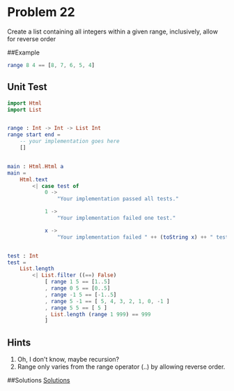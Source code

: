 # Problem 22

Create a list containing all integers within a given range, inclusively, allow for reverse order

##Example
```elm
range 8 4 == [8, 7, 6, 5, 4]
```
## Unit Test
```elm
import Html 
import List


range : Int -> Int -> List Int 
range start end = 
    -- your implementation goes here
    []


main : Html.Html a
main =
    Html.text
        <| case test of
            0 ->
                "Your implementation passed all tests."

            1 ->
                "Your implementation failed one test."

            x ->
                "Your implementation failed " ++ (toString x) ++ " tests."


test : Int
test =
    List.length
        <| List.filter ((==) False)
            [ range 1 5 == [1..5]
            , range 0 5 == [0..5]
            , range -1 5 == [-1..5]
            , range 5 -1 == [ 5, 4, 3, 2, 1, 0, -1 ]
            , range 5 5 == [ 5 ]
            , List.length (range 1 999) == 999
            ]
```

## Hints
1. Oh, I don't know, maybe recursion?
2. Range only varies from the range operator (..) by allowing reverse order.


##Solutions 
[Solutions](../s/s22.md)